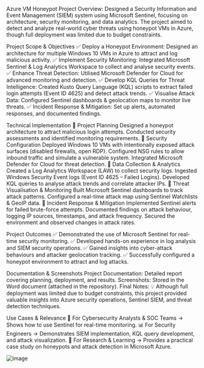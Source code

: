 Azure VM Honeypot Project
Overview:
Designed a Security Information and Event Management (SIEM) system using Microsoft Sentinel, focusing on architecture, security monitoring, and data analytics. The project aimed to detect and analyze real-world cyber threats using honeypot VMs in Azure, though full deployment was limited due to budget constraints.

Project Scope & Objectives
✅ Deploy a Honeypot Environment: Designed an architecture for multiple Windows 10 VMs in Azure to attract and log malicious activity.
✅ Implement Security Monitoring: Integrated Microsoft Sentinel & Log Analytics Workspace to collect and analyse security events.
✅ Enhance Threat Detection: Utilised Microsoft Defender for Cloud for advanced monitoring and detection.
✅ Develop KQL Queries for Threat Intelligence: Created Kusto Query Language (KQL) scripts to extract failed login attempts (Event ID 4625) and detect attack trends.
✅ Visualise Attack Data: Configured Sentinel dashboards & geolocation maps to monitor live threats.
✅ Incident Response & Mitigation: Set up alerts, automated responses, and documented findings.

Technical Implementation
🔹 Project Planning
Designed a honeypot architecture to attract malicious login attempts.
Conducted security assessments and identified monitoring requirements.
🔹 Security Configuration
Deployed Windows 10 VMs with intentionally exposed attack surfaces (disabled firewalls, open RDP).
Configured NSG rules to allow inbound traffic and simulate a vulnerable system.
Integrated Microsoft Defender for Cloud for threat detection.
🔹 Data Collection & Analytics
Created a Log Analytics Workspace (LAW) to collect security logs.
Ingested Windows Security Event logs (Event ID 4625 – Failed Logins).
Developed KQL queries to analyse attack trends and correlate attacker IPs.
🔹 Threat Visualisation & Monitoring
Built Microsoft Sentinel dashboards to track attack patterns.
Configured a real-time attack map using Sentinel Watchlists & GeoIP data.
🔹 Incident Response & Mitigation
Implemented Sentinel alerts for failed brute-force attempts.
Documented findings on attack behaviour, logging IP sources, timestamps, and attack frequency.
Secured the environment and observed changes in attack rates.

Project Outcomes
✅ Demonstrated the use of Microsoft Sentinel for real-time security monitoring.
✅ Developed hands-on experience in log analysis and SIEM security operations.
✅ Gained insights into cyber-attack behaviours and attacker geolocation tracking.
✅ Successfully configured a honeypot environment to attract and log attacks.

Documentation & Screenshots
Project Documentation: Detailed report covering planning, deployment, and results.
Screenshots: Stored in the Word document (attached in the repository).
Final Notes:
💡 Although full deployment was limited due to budget constraints, this project provided valuable insights into Azure security operations, Sentinel SIEM, and threat detection techniques.

Use Cases & Relevance
🚀 For Cybersecurity Analysts & SOC Teams → Shows how to use Sentinel for real-time monitoring.
📊 For Security Engineers → Demonstrates SIEM implementation, KQL query development, and attack visualization.
🔎 For Research & Learning → Provides a practical case study on honeypots and attack detection in Microsoft Azure.

![image](https://github.com/user-attachments/assets/f89e37f9-18c6-4ed3-9d01-36ea581ed89e)

